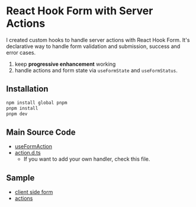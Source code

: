 # React Hook Form with Server Actions

I created custom hooks to handle server actions with React Hook Form.
It's declarative way to handle form validation and submission, success and error cases.

1. keep **progressive enhancement** working
2. handle actions and form state via `useFormState` and `useFormStatus`.

## Installation

```bash
npm install global pnpm
pnpm install
pnpm dev
```

## Main Source Code

- [useFormAction](./src/hooks/useFormAction.js)
- [action.d.ts](./src/types/action.d.ts)
  - If you want to add your own handler, check this file.

## Sample

- [client side form](./src/app/client-side-form.tsx)
- [actions](./src/actions.ts)
